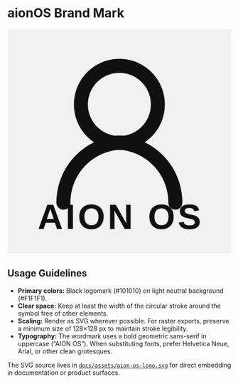 # aionOS Brand Mark

![aionOS logomark](assets/aion-os-logo.svg)

## Usage Guidelines
- **Primary colors:** Black logomark (#101010) on light neutral background (#F1F1F1).
- **Clear space:** Keep at least the width of the circular stroke around the symbol free of other elements.
- **Scaling:** Render as SVG wherever possible. For raster exports, preserve a minimum size of 128×128 px to maintain stroke legibility.
- **Typography:** The wordmark uses a bold geometric sans-serif in uppercase (“AION OS”). When substituting fonts, prefer Helvetica Neue, Arial, or other clean grotesques.

The SVG source lives in [`docs/assets/aion-os-logo.svg`](assets/aion-os-logo.svg) for direct embedding in documentation or product surfaces.
